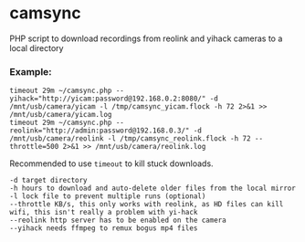 # camsync
PHP script to download recordings from reolink and yihack cameras to a local directory

### Example:

```
timeout 29m ~/camsync.php --yihack="http://yicam:password@192.168.0.2:8080/" -d /mnt/usb/camera/yicam -l /tmp/camsync_yicam.flock -h 72 2>&1 >> /mnt/usb/camera/yicam.log
timeout 29m ~/camsync.php --reolink="http://admin:password@192.168.0.3/" -d /mnt/usb/camera/reolink -l /tmp/camsync_reolink.flock -h 72 --throttle=500 2>&1 >> /mnt/usb/camera/reolink.log
```

Recommended to use `timeout` to kill stuck downloads.

```
-d target directory
-h hours to download and auto-delete older files from the local mirror
-l lock file to prevent multiple runs (optional)
--throttle KB/s, this only works with reolink, as HD files can kill wifi, this isn't really a problem with yi-hack
--reolink http server has to be enabled on the camera
--yihack needs ffmpeg to remux bogus mp4 files
```
